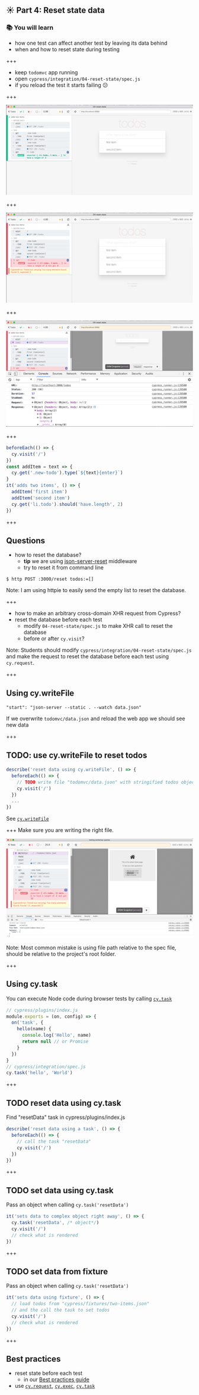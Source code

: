 ## ☀️ Part 4: Reset state data

### 📚 You will learn

- how one test can affect another test by leaving its data behind
- when and how to reset state during testing

+++

- keep `todomvc` app running
- open `cypress/integration/04-reset-state/spec.js`
- if you reload the test it starts failing 😕

+++

![First test run](/slides/04-reset-state/img/passing-test.png)

+++

![Second test run](/slides/04-reset-state/img/failing-test.png)

+++

![Inspect first XHR call](/slides/04-reset-state/img/inspect-first-get-todos.png)

+++

```javascript
beforeEach(() => {
  cy.visit('/')
})
const addItem = text => {
  cy.get('.new-todo').type(`${text}{enter}`)
}
it('adds two items', () => {
  addItem('first item')
  addItem('second item')
  cy.get('li.todo').should('have.length', 2)
})
```

+++

## Questions

- how to reset the database?
  - **tip** we are using [json-server-reset](https://github.com/bahmutov/json-server-reset#readme) middleware
  - try to reset it from command line

```
$ http POST :3000/reset todos:=[]
```

Note:
I am using httpie to easily send the empty list to reset the database.

+++

- how to make an arbitrary cross-domain XHR request from Cypress?
- reset the database before each test
  - modify `04-reset-state/spec.js` to make XHR call to reset the database
  - before or after `cy.visit`?

Note:
Students should modify `cypress/integration/04-reset-state/spec.js` and make the request to reset the database before each test using `cy.request`.

+++
## Using cy.writeFile

```
"start": "json-server --static . --watch data.json"
```

If we overwrite `todomvc/data.json` and reload the web app we should see new data

+++
## TODO: use cy.writeFile to reset todos

```js
describe('reset data using cy.writeFile', () => {
  beforeEach(() => {
    // TODO write file "todomvc/data.json" with stringified todos object
    cy.visit('/')
  })
  ...
})
```

See [`cy.writeFile`](https://on.cypress.io/writefile)

+++
Make sure you are writing the right file.

![See the file path written](/slides/04-reset-state/img/write-file-path.png)

Note:
Most common mistake is using file path relative to the spec file, should be relative to the project's root folder.

+++
## Using cy.task

You can execute Node code during browser tests by calling [`cy.task`](https://on.cypress.io/task)

```js
// cypress/plugins/index.js
module.exports = (on, config) => {
  on('task', {
    hello(name) {
      console.log('Hello', name)
      return null // or Promise
    }
  })
}
// cypress/integration/spec.js
cy.task('hello', 'World')
```

+++
## TODO reset data using cy.task

Find "resetData" task in cypress/plugins/index.js

```js
describe('reset data using a task', () => {
  beforeEach(() => {
    // call the task "resetData"
    cy.visit('/')
  })
})
```

+++
## TODO set data using cy.task

Pass an object when calling `cy.task('resetData')`

```js
it('sets data to complex object right away', () => {
  cy.task('resetData', /* object*/)
  cy.visit('/')
  // check what is rendered
})
```

+++
## TODO set data from fixture

Pass an object when calling `cy.task('resetData')`

```js
it('sets data using fixture', () => {
  // load todos from "cypress/fixtures/two-items.json"
  // and the call the task to set todos
  cy.visit('/')
  // check what is rendered
})
```

+++

## Best practices

- reset state before each test
  - in our [Best practices guide](https://on.cypress.io/best-practices)
- use [`cy.request`](https://on.cypress.io/request), [`cy.exec`](https://on.cypress.io/exec), [`cy.task`](https://on.cypress.io/task)
